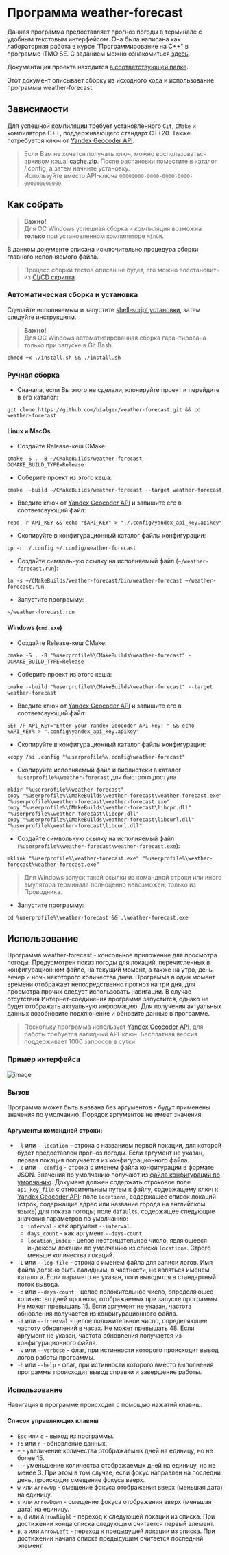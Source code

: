 # Программа weather-forecast

Данная программа предоставляет прогноз погоды в терминале с удобным текстовым интерфейсом.
Она была написана как лабораторная работа в курсе "Программирование на C++" в программе ITMO SE.
С заданием можно ознакомиться [здесь](./TASK.md).

Документация проекта находится [в соответствующей папке](./docs/README.md).

Этот документ описывает сборку из исходного кода и использование программы
weather-forecast.

## Зависимости

Для успешной компиляции требует установленного `Git`, `CMake` и компилятора C++,
поддерживающего стандарт C++20.
Также потребуется ключ от [Yandex Geocoder API](https://yandex.ru/dev/geocode/doc/ru/).

> Если Вам не хочется получать ключ, можно воспользоваться архивом кэша:
> [cache.zip](https://github.com/bialger/weather-forecast/releases/download/v1.2.0/cache.zip).
> После распаковки поместите в каталог /.config, а затем начните установку. 
> <br>
> Используйте вместо API-ключа `00000000-0000-0000-0000-000000000000`.

## Как собрать

> **Важно!**<br>
> Для ОС Windows успешная сборка и компиляция возможна **только** при
> установленном компиляторе `MinGW`.

В данном документе описана исключительно процедура сборки главного исполняемого
файла.
> Процесс сборки тестов описан не будет, его можно восстановить из
[CI/CD скрипта](/.github/workflows/ci_tests.yml).

### Автоматическая сборка и установка

Сделайте исполняемым и запустите [shell-script установки](/install.sh), затем следуйте
инструкциям.
> **Важно!**<br>
> Для ОС Windows автоматизированная сборка гарантирована только
> при запуске в Git Bash.

```shell
chmod +x ./install.sh && ./install.sh
```

### Ручная сборка

* Сначала, если Вы этого не сделали, клонируйте проект и перейдите в его каталог:

```shell
git clone https://github.com/bialger/weather-forecast.git && cd weather-forecast
```

#### Linux и MacOs

* Создайте Release-кеш CMake:

```shell
cmake -S . -B ~/CMakeBuilds/weather-forecast -DCMAKE_BUILD_TYPE=Release
```

* Соберите проект из этого кеша:

```shell
cmake --build ~/CMakeBuilds/weather-forecast --target weather-forecast
```

* Введите ключ от [Yandex Geocoder API](https://yandex.ru/dev/geocode/doc/ru/) и
  запишите его в соответсвующий файл:

```shell
read -r API_KEY && echo "$API_KEY" > "./.config/yandex_api_key.apikey"
```

* Скопируйте в конфигурационный каталог файлы конфигурации:

```shell
cp -r ./.config ~/.config/weather-forecast
```

* Создайте символьную ссылку на исполняемый файл (`~/weather-forecast.run`):

```shell
ln -s ~/CMakeBuilds/weather-forecast/bin/weather-forecast ~/weather-forecast.run
```

* Запустите программу:

```shell
~/weather-forecast.run
```

#### Windows (`cmd.exe`)

* Создайте Release-кеш CMake:

```shell
cmake -S . -B "%userprofile%\CMakeBuilds\weather-forecast" -DCMAKE_BUILD_TYPE=Release
```

* Соберите проект из этого кеша:

```shell
cmake --build "%userprofile%\CMakeBuilds\weather-forecast" --target weather-forecast
```

* Введите ключ от [Yandex Geocoder API](https://yandex.ru/dev/geocode/doc/ru/) и
  запишите его в соответсвующий файл:

```shell
SET /P API_KEY="Enter your Yandex Geocoder API key: " && echo %API_KEY% > ".config\yandex_api_key.apikey"
```

* Скопируйте в конфигурационный каталог файлы конфигурации:

```shell
xcopy /si .config "%userprofile%\.config\weather-forecast"
```

* Скопируйте исполняемый файл и библиотеки в каталог `%userprofile%\weather-forecast` для быстрого доступа

```shell
mkdir "%userprofile%\weather-forecast"
copy "%userprofile%\CMakeBuilds\weather-forecast\weather-forecast.exe" "%userprofile%\weather-forecast\weather-forecast.exe"
copy "%userprofile%\CMakeBuilds\weather-forecast\libcpr.dll" "%userprofile%\weather-forecast\libcpr.dll"
copy "%userprofile%\CMakeBuilds\weather-forecast\libcurl.dll" "%userprofile%\weather-forecast\libcurl.dll"
```

* Создайте символьную ссылку на исполняемый файл (`%userprofile%\weather-forecast\weather-forecast.exe`):

```shell
mklink "%userprofile%\weather-forecast.exe" "%userprofile%\weather-forecast\weather-forecast.exe"
```

> Для Windows запуск такой ссылки из командной строки или иного эмулятора терминала
> полноценно невозможен, только из Проводника.

* Запустите программу:

```shell
cd %userprofile%\weather-forecast && .\weather-forecast.exe
```

## Использование

Программа weather-forecast - консольное приложение для просмотра погоды.
Предусмотрен показ погоды для локаций, перечисленных в конфигурационном файле, на
текущий момент, а также на утро, день, вечер и ночь некоторого количества дней.
Программа в один момент времени отображает непосредственно прогноз на три дня, для
просмотра прочих следует использовать навигации. 
В случае отсутствия Интернет-соединения программа запустится, однако не будет отображать 
актуальную информацию. 
Для получения актуальных данных возобновите подключение и обновите данные в программе.

> Поскольку программа использует
[Yandex Geocoder API](https://yandex.ru/dev/geocode/doc/ru/), для работы
> требуется валидный API-ключ.
> Бесплатная версия поддерживает 1000 запросов в сутки.

### Пример интерфейса

![image](/assets/weather_forecast_1.png)

### Вызов

Программа может быть вызвана без аргументов - будут применены значения по умолчанию.
Порядок аргументов не имеет значения.

#### Аргументы командной строки:

* `-l` или `--location` - строка с названием первой локации, для которой будет
  предоставлен прогноз погоды. 
  Если аргумент не указан, первая локация получается из конфигурационного файла.
* `-c` или `--config` - строка с именем файла конфигурации в формате JSON.
  Значения по умолчанию получают из
  [файла конфигурации по умолчанию](/.config/default_config.json).
  Документ должен содержать строковое поле `api_key_file` с относительным путем к
  файлу, содержащему ключ к
  [Yandex Geocoder API](https://yandex.ru/dev/geocode/doc/ru/); поле `locations`,
  содержащее список локаций (строк, содержащие адрес или название города на
  английском языке) для показа погоды; поле `defaults`, содержащее следующие
  значения параметров по умолчанию:
    * `interval` - как аргумент `--interval`.
    * `days_count` - как аргумент `--days-count`
    * `location_index` - целое неотрицательное число, являющееся индексом локации
      по умолчанию из списка `locations`. 
      Строго меньше количества локаций.
* `-L` или `--log-file` - строка с именем файла для записи логов. 
  Имя файла должно быть валидным, в частности, не являться именем каталога. 
  Если параметр не указан, логи выводятся в стандартный поток вывода.
* `-d` или `--days-count` - целое положительное число, определяющее количество дней
  прогноза, отображаемых при запуске программы. 
  Не может превышать 15. 
  Если аргумент не указан, частота обновления получается из конфигурационного файла.
* `-i` или `--interval` - целое положительное число, определяющее частоту
  обновлений в часах. 
  Не может превышать 48. 
  Если аргумент не указан, частота обновления получается из конфигурационного файла.
* `-v` или `--verbose` - флаг, при истинности которого происходит вывод логов работы
  программы.
* `-h` или `--help` - флаг, при истинности которого вместо выполнения программы
  происходит вывод справки и завершение работы.

### Использование

Навигация в программе происходит с помощью нажатий клавиш.

#### Список управляющих клавиш

* `Esc` или `q` - выход из программы.
* `F5` или `r` - обновление данных.
* `+` - увеличение количества отображаемых дней на единицу, но не более 15.
* `-` - уменьшение количества отображаемых дней на единицу, но не менее 3.
  При этом в том случае, если фокус направлен на последни день, происходит
  смещение фокуса вверх.
* `w` или `ArrowUp` - смещение фокуса отображения вверх (меньшая дата) на единицу.
* `s` или `ArrowDown` - смещение фокуса отображения вверх (меньшая дата) на единицу.
* `n`, `d` или `ArrowRight` - переход к следующей локации из списка. 
  При достижении конца списка следующим считается первый элемент.
* `p`, `a` или `ArrowLeft` - переход к предыдущей локации из списка. 
  При достижении начала списка предыдущим считается последний элемент.
